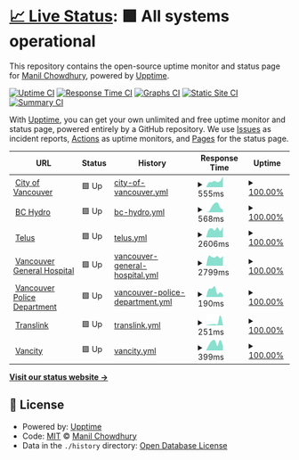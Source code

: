 # [📈 Live Status](https://demo.upptime.js.org): <!--live status--> **🟩 All systems operational**

This repository contains the open-source uptime monitor and status page for [Manil Chowdhury](https://manil.xyz), powered by [Upptime](https://github.com/upptime/upptime).

[![Uptime CI](https://github.com/keywordnew/scaling-robot/workflows/Uptime%20CI/badge.svg)](https://github.com/keywordnew/scaling-robot/actions?query=workflow%3A%22Uptime+CI%22)
[![Response Time CI](https://github.com/keywordnew/scaling-robot/workflows/Response%20Time%20CI/badge.svg)](https://github.com/keywordnew/scaling-robot/actions?query=workflow%3A%22Response+Time+CI%22)
[![Graphs CI](https://github.com/keywordnew/scaling-robot/workflows/Graphs%20CI/badge.svg)](https://github.com/keywordnew/scaling-robot/actions?query=workflow%3A%22Graphs+CI%22)
[![Static Site CI](https://github.com/keywordnew/scaling-robot/workflows/Static%20Site%20CI/badge.svg)](https://github.com/keywordnew/scaling-robot/actions?query=workflow%3A%22Static+Site+CI%22)
[![Summary CI](https://github.com/keywordnew/scaling-robot/workflows/Summary%20CI/badge.svg)](https://github.com/keywordnew/scaling-robot/actions?query=workflow%3A%22Summary+CI%22)

With [Upptime](https://upptime.js.org), you can get your own unlimited and free uptime monitor and status page, powered entirely by a GitHub repository. We use [Issues](https://github.com/keywordnew/scaling-robot/issues) as incident reports, [Actions](https://github.com/keywordnew/scaling-robot/actions) as uptime monitors, and [Pages](https://demo.upptime.js.org) for the status page.

<!--start: status pages-->
<!-- This summary is generated by Upptime (https://github.com/upptime/upptime) -->
<!-- Do not edit this manually, your changes will be overwritten -->
<!-- prettier-ignore -->
| URL | Status | History | Response Time | Uptime |
| --- | ------ | ------- | ------------- | ------ |
| <img alt="" src="https://nilspace.xyz/content/images/2023/05/water.png" height="13"> [City of Vancouver](https://vancouver.ca/home-property-development/water-treatment.aspx) | 🟩 Up | [city-of-vancouver.yml](https://github.com/keywordnew/scaling-robot/commits/HEAD/history/city-of-vancouver.yml) | <details><summary><img alt="Response time graph" src="./graphs/city-of-vancouver/response-time-week.png" height="20"> 555ms</summary><br><a href="https://keywordnew.github.io/scaling-robot/history/city-of-vancouver"><img alt="Response time 555" src="https://img.shields.io/endpoint?url=https%3A%2F%2Fraw.githubusercontent.com%2Fkeywordnew%2Fscaling-robot%2FHEAD%2Fapi%2Fcity-of-vancouver%2Fresponse-time.json"></a><br><a href="https://keywordnew.github.io/scaling-robot/history/city-of-vancouver"><img alt="24-hour response time 943" src="https://img.shields.io/endpoint?url=https%3A%2F%2Fraw.githubusercontent.com%2Fkeywordnew%2Fscaling-robot%2FHEAD%2Fapi%2Fcity-of-vancouver%2Fresponse-time-day.json"></a><br><a href="https://keywordnew.github.io/scaling-robot/history/city-of-vancouver"><img alt="7-day response time 555" src="https://img.shields.io/endpoint?url=https%3A%2F%2Fraw.githubusercontent.com%2Fkeywordnew%2Fscaling-robot%2FHEAD%2Fapi%2Fcity-of-vancouver%2Fresponse-time-week.json"></a><br><a href="https://keywordnew.github.io/scaling-robot/history/city-of-vancouver"><img alt="30-day response time 555" src="https://img.shields.io/endpoint?url=https%3A%2F%2Fraw.githubusercontent.com%2Fkeywordnew%2Fscaling-robot%2FHEAD%2Fapi%2Fcity-of-vancouver%2Fresponse-time-month.json"></a><br><a href="https://keywordnew.github.io/scaling-robot/history/city-of-vancouver"><img alt="1-year response time 555" src="https://img.shields.io/endpoint?url=https%3A%2F%2Fraw.githubusercontent.com%2Fkeywordnew%2Fscaling-robot%2FHEAD%2Fapi%2Fcity-of-vancouver%2Fresponse-time-year.json"></a></details> | <details><summary><a href="https://keywordnew.github.io/scaling-robot/history/city-of-vancouver">100.00%</a></summary><a href="https://keywordnew.github.io/scaling-robot/history/city-of-vancouver"><img alt="All-time uptime 100.00%" src="https://img.shields.io/endpoint?url=https%3A%2F%2Fraw.githubusercontent.com%2Fkeywordnew%2Fscaling-robot%2FHEAD%2Fapi%2Fcity-of-vancouver%2Fuptime.json"></a><br><a href="https://keywordnew.github.io/scaling-robot/history/city-of-vancouver"><img alt="24-hour uptime 100.00%" src="https://img.shields.io/endpoint?url=https%3A%2F%2Fraw.githubusercontent.com%2Fkeywordnew%2Fscaling-robot%2FHEAD%2Fapi%2Fcity-of-vancouver%2Fuptime-day.json"></a><br><a href="https://keywordnew.github.io/scaling-robot/history/city-of-vancouver"><img alt="7-day uptime 100.00%" src="https://img.shields.io/endpoint?url=https%3A%2F%2Fraw.githubusercontent.com%2Fkeywordnew%2Fscaling-robot%2FHEAD%2Fapi%2Fcity-of-vancouver%2Fuptime-week.json"></a><br><a href="https://keywordnew.github.io/scaling-robot/history/city-of-vancouver"><img alt="30-day uptime 100.00%" src="https://img.shields.io/endpoint?url=https%3A%2F%2Fraw.githubusercontent.com%2Fkeywordnew%2Fscaling-robot%2FHEAD%2Fapi%2Fcity-of-vancouver%2Fuptime-month.json"></a><br><a href="https://keywordnew.github.io/scaling-robot/history/city-of-vancouver"><img alt="1-year uptime 100.00%" src="https://img.shields.io/endpoint?url=https%3A%2F%2Fraw.githubusercontent.com%2Fkeywordnew%2Fscaling-robot%2FHEAD%2Fapi%2Fcity-of-vancouver%2Fuptime-year.json"></a></details>
| <img alt="" src="https://nilspace.xyz/content/images/2023/05/power-1.png" height="13"> [BC Hydro](https://www.bchydro.com/) | 🟩 Up | [bc-hydro.yml](https://github.com/keywordnew/scaling-robot/commits/HEAD/history/bc-hydro.yml) | <details><summary><img alt="Response time graph" src="./graphs/bc-hydro/response-time-week.png" height="20"> 568ms</summary><br><a href="https://keywordnew.github.io/scaling-robot/history/bc-hydro"><img alt="Response time 568" src="https://img.shields.io/endpoint?url=https%3A%2F%2Fraw.githubusercontent.com%2Fkeywordnew%2Fscaling-robot%2FHEAD%2Fapi%2Fbc-hydro%2Fresponse-time.json"></a><br><a href="https://keywordnew.github.io/scaling-robot/history/bc-hydro"><img alt="24-hour response time 263" src="https://img.shields.io/endpoint?url=https%3A%2F%2Fraw.githubusercontent.com%2Fkeywordnew%2Fscaling-robot%2FHEAD%2Fapi%2Fbc-hydro%2Fresponse-time-day.json"></a><br><a href="https://keywordnew.github.io/scaling-robot/history/bc-hydro"><img alt="7-day response time 568" src="https://img.shields.io/endpoint?url=https%3A%2F%2Fraw.githubusercontent.com%2Fkeywordnew%2Fscaling-robot%2FHEAD%2Fapi%2Fbc-hydro%2Fresponse-time-week.json"></a><br><a href="https://keywordnew.github.io/scaling-robot/history/bc-hydro"><img alt="30-day response time 568" src="https://img.shields.io/endpoint?url=https%3A%2F%2Fraw.githubusercontent.com%2Fkeywordnew%2Fscaling-robot%2FHEAD%2Fapi%2Fbc-hydro%2Fresponse-time-month.json"></a><br><a href="https://keywordnew.github.io/scaling-robot/history/bc-hydro"><img alt="1-year response time 568" src="https://img.shields.io/endpoint?url=https%3A%2F%2Fraw.githubusercontent.com%2Fkeywordnew%2Fscaling-robot%2FHEAD%2Fapi%2Fbc-hydro%2Fresponse-time-year.json"></a></details> | <details><summary><a href="https://keywordnew.github.io/scaling-robot/history/bc-hydro">100.00%</a></summary><a href="https://keywordnew.github.io/scaling-robot/history/bc-hydro"><img alt="All-time uptime 100.00%" src="https://img.shields.io/endpoint?url=https%3A%2F%2Fraw.githubusercontent.com%2Fkeywordnew%2Fscaling-robot%2FHEAD%2Fapi%2Fbc-hydro%2Fuptime.json"></a><br><a href="https://keywordnew.github.io/scaling-robot/history/bc-hydro"><img alt="24-hour uptime 100.00%" src="https://img.shields.io/endpoint?url=https%3A%2F%2Fraw.githubusercontent.com%2Fkeywordnew%2Fscaling-robot%2FHEAD%2Fapi%2Fbc-hydro%2Fuptime-day.json"></a><br><a href="https://keywordnew.github.io/scaling-robot/history/bc-hydro"><img alt="7-day uptime 100.00%" src="https://img.shields.io/endpoint?url=https%3A%2F%2Fraw.githubusercontent.com%2Fkeywordnew%2Fscaling-robot%2FHEAD%2Fapi%2Fbc-hydro%2Fuptime-week.json"></a><br><a href="https://keywordnew.github.io/scaling-robot/history/bc-hydro"><img alt="30-day uptime 100.00%" src="https://img.shields.io/endpoint?url=https%3A%2F%2Fraw.githubusercontent.com%2Fkeywordnew%2Fscaling-robot%2FHEAD%2Fapi%2Fbc-hydro%2Fuptime-month.json"></a><br><a href="https://keywordnew.github.io/scaling-robot/history/bc-hydro"><img alt="1-year uptime 100.00%" src="https://img.shields.io/endpoint?url=https%3A%2F%2Fraw.githubusercontent.com%2Fkeywordnew%2Fscaling-robot%2FHEAD%2Fapi%2Fbc-hydro%2Fuptime-year.json"></a></details>
| <img alt="" src="https://nilspace.xyz/content/images/2023/05/communication.png" height="13"> [Telus](https://www.telus.com/en) | 🟩 Up | [telus.yml](https://github.com/keywordnew/scaling-robot/commits/HEAD/history/telus.yml) | <details><summary><img alt="Response time graph" src="./graphs/telus/response-time-week.png" height="20"> 2606ms</summary><br><a href="https://keywordnew.github.io/scaling-robot/history/telus"><img alt="Response time 2606" src="https://img.shields.io/endpoint?url=https%3A%2F%2Fraw.githubusercontent.com%2Fkeywordnew%2Fscaling-robot%2FHEAD%2Fapi%2Ftelus%2Fresponse-time.json"></a><br><a href="https://keywordnew.github.io/scaling-robot/history/telus"><img alt="24-hour response time 3226" src="https://img.shields.io/endpoint?url=https%3A%2F%2Fraw.githubusercontent.com%2Fkeywordnew%2Fscaling-robot%2FHEAD%2Fapi%2Ftelus%2Fresponse-time-day.json"></a><br><a href="https://keywordnew.github.io/scaling-robot/history/telus"><img alt="7-day response time 2606" src="https://img.shields.io/endpoint?url=https%3A%2F%2Fraw.githubusercontent.com%2Fkeywordnew%2Fscaling-robot%2FHEAD%2Fapi%2Ftelus%2Fresponse-time-week.json"></a><br><a href="https://keywordnew.github.io/scaling-robot/history/telus"><img alt="30-day response time 2606" src="https://img.shields.io/endpoint?url=https%3A%2F%2Fraw.githubusercontent.com%2Fkeywordnew%2Fscaling-robot%2FHEAD%2Fapi%2Ftelus%2Fresponse-time-month.json"></a><br><a href="https://keywordnew.github.io/scaling-robot/history/telus"><img alt="1-year response time 2606" src="https://img.shields.io/endpoint?url=https%3A%2F%2Fraw.githubusercontent.com%2Fkeywordnew%2Fscaling-robot%2FHEAD%2Fapi%2Ftelus%2Fresponse-time-year.json"></a></details> | <details><summary><a href="https://keywordnew.github.io/scaling-robot/history/telus">100.00%</a></summary><a href="https://keywordnew.github.io/scaling-robot/history/telus"><img alt="All-time uptime 100.00%" src="https://img.shields.io/endpoint?url=https%3A%2F%2Fraw.githubusercontent.com%2Fkeywordnew%2Fscaling-robot%2FHEAD%2Fapi%2Ftelus%2Fuptime.json"></a><br><a href="https://keywordnew.github.io/scaling-robot/history/telus"><img alt="24-hour uptime 100.00%" src="https://img.shields.io/endpoint?url=https%3A%2F%2Fraw.githubusercontent.com%2Fkeywordnew%2Fscaling-robot%2FHEAD%2Fapi%2Ftelus%2Fuptime-day.json"></a><br><a href="https://keywordnew.github.io/scaling-robot/history/telus"><img alt="7-day uptime 100.00%" src="https://img.shields.io/endpoint?url=https%3A%2F%2Fraw.githubusercontent.com%2Fkeywordnew%2Fscaling-robot%2FHEAD%2Fapi%2Ftelus%2Fuptime-week.json"></a><br><a href="https://keywordnew.github.io/scaling-robot/history/telus"><img alt="30-day uptime 100.00%" src="https://img.shields.io/endpoint?url=https%3A%2F%2Fraw.githubusercontent.com%2Fkeywordnew%2Fscaling-robot%2FHEAD%2Fapi%2Ftelus%2Fuptime-month.json"></a><br><a href="https://keywordnew.github.io/scaling-robot/history/telus"><img alt="1-year uptime 100.00%" src="https://img.shields.io/endpoint?url=https%3A%2F%2Fraw.githubusercontent.com%2Fkeywordnew%2Fscaling-robot%2FHEAD%2Fapi%2Ftelus%2Fuptime-year.json"></a></details>
| <img alt="" src="https://nilspace.xyz/content/images/2023/05/hospital.png" height="13"> [Vancouver General Hospital](https://www.vch.ca/en/location/vancouver-general-hospital) | 🟩 Up | [vancouver-general-hospital.yml](https://github.com/keywordnew/scaling-robot/commits/HEAD/history/vancouver-general-hospital.yml) | <details><summary><img alt="Response time graph" src="./graphs/vancouver-general-hospital/response-time-week.png" height="20"> 2799ms</summary><br><a href="https://keywordnew.github.io/scaling-robot/history/vancouver-general-hospital"><img alt="Response time 2799" src="https://img.shields.io/endpoint?url=https%3A%2F%2Fraw.githubusercontent.com%2Fkeywordnew%2Fscaling-robot%2FHEAD%2Fapi%2Fvancouver-general-hospital%2Fresponse-time.json"></a><br><a href="https://keywordnew.github.io/scaling-robot/history/vancouver-general-hospital"><img alt="24-hour response time 2998" src="https://img.shields.io/endpoint?url=https%3A%2F%2Fraw.githubusercontent.com%2Fkeywordnew%2Fscaling-robot%2FHEAD%2Fapi%2Fvancouver-general-hospital%2Fresponse-time-day.json"></a><br><a href="https://keywordnew.github.io/scaling-robot/history/vancouver-general-hospital"><img alt="7-day response time 2799" src="https://img.shields.io/endpoint?url=https%3A%2F%2Fraw.githubusercontent.com%2Fkeywordnew%2Fscaling-robot%2FHEAD%2Fapi%2Fvancouver-general-hospital%2Fresponse-time-week.json"></a><br><a href="https://keywordnew.github.io/scaling-robot/history/vancouver-general-hospital"><img alt="30-day response time 2799" src="https://img.shields.io/endpoint?url=https%3A%2F%2Fraw.githubusercontent.com%2Fkeywordnew%2Fscaling-robot%2FHEAD%2Fapi%2Fvancouver-general-hospital%2Fresponse-time-month.json"></a><br><a href="https://keywordnew.github.io/scaling-robot/history/vancouver-general-hospital"><img alt="1-year response time 2799" src="https://img.shields.io/endpoint?url=https%3A%2F%2Fraw.githubusercontent.com%2Fkeywordnew%2Fscaling-robot%2FHEAD%2Fapi%2Fvancouver-general-hospital%2Fresponse-time-year.json"></a></details> | <details><summary><a href="https://keywordnew.github.io/scaling-robot/history/vancouver-general-hospital">100.00%</a></summary><a href="https://keywordnew.github.io/scaling-robot/history/vancouver-general-hospital"><img alt="All-time uptime 100.00%" src="https://img.shields.io/endpoint?url=https%3A%2F%2Fraw.githubusercontent.com%2Fkeywordnew%2Fscaling-robot%2FHEAD%2Fapi%2Fvancouver-general-hospital%2Fuptime.json"></a><br><a href="https://keywordnew.github.io/scaling-robot/history/vancouver-general-hospital"><img alt="24-hour uptime 100.00%" src="https://img.shields.io/endpoint?url=https%3A%2F%2Fraw.githubusercontent.com%2Fkeywordnew%2Fscaling-robot%2FHEAD%2Fapi%2Fvancouver-general-hospital%2Fuptime-day.json"></a><br><a href="https://keywordnew.github.io/scaling-robot/history/vancouver-general-hospital"><img alt="7-day uptime 100.00%" src="https://img.shields.io/endpoint?url=https%3A%2F%2Fraw.githubusercontent.com%2Fkeywordnew%2Fscaling-robot%2FHEAD%2Fapi%2Fvancouver-general-hospital%2Fuptime-week.json"></a><br><a href="https://keywordnew.github.io/scaling-robot/history/vancouver-general-hospital"><img alt="30-day uptime 100.00%" src="https://img.shields.io/endpoint?url=https%3A%2F%2Fraw.githubusercontent.com%2Fkeywordnew%2Fscaling-robot%2FHEAD%2Fapi%2Fvancouver-general-hospital%2Fuptime-month.json"></a><br><a href="https://keywordnew.github.io/scaling-robot/history/vancouver-general-hospital"><img alt="1-year uptime 100.00%" src="https://img.shields.io/endpoint?url=https%3A%2F%2Fraw.githubusercontent.com%2Fkeywordnew%2Fscaling-robot%2FHEAD%2Fapi%2Fvancouver-general-hospital%2Fuptime-year.json"></a></details>
| <img alt="" src="https://nilspace.xyz/content/images/2023/05/emergency.png" height="13"> [Vancouver Police Department](https://vpd.ca/report-a-crime/) | 🟩 Up | [vancouver-police-department.yml](https://github.com/keywordnew/scaling-robot/commits/HEAD/history/vancouver-police-department.yml) | <details><summary><img alt="Response time graph" src="./graphs/vancouver-police-department/response-time-week.png" height="20"> 190ms</summary><br><a href="https://keywordnew.github.io/scaling-robot/history/vancouver-police-department"><img alt="Response time 190" src="https://img.shields.io/endpoint?url=https%3A%2F%2Fraw.githubusercontent.com%2Fkeywordnew%2Fscaling-robot%2FHEAD%2Fapi%2Fvancouver-police-department%2Fresponse-time.json"></a><br><a href="https://keywordnew.github.io/scaling-robot/history/vancouver-police-department"><img alt="24-hour response time 73" src="https://img.shields.io/endpoint?url=https%3A%2F%2Fraw.githubusercontent.com%2Fkeywordnew%2Fscaling-robot%2FHEAD%2Fapi%2Fvancouver-police-department%2Fresponse-time-day.json"></a><br><a href="https://keywordnew.github.io/scaling-robot/history/vancouver-police-department"><img alt="7-day response time 190" src="https://img.shields.io/endpoint?url=https%3A%2F%2Fraw.githubusercontent.com%2Fkeywordnew%2Fscaling-robot%2FHEAD%2Fapi%2Fvancouver-police-department%2Fresponse-time-week.json"></a><br><a href="https://keywordnew.github.io/scaling-robot/history/vancouver-police-department"><img alt="30-day response time 190" src="https://img.shields.io/endpoint?url=https%3A%2F%2Fraw.githubusercontent.com%2Fkeywordnew%2Fscaling-robot%2FHEAD%2Fapi%2Fvancouver-police-department%2Fresponse-time-month.json"></a><br><a href="https://keywordnew.github.io/scaling-robot/history/vancouver-police-department"><img alt="1-year response time 190" src="https://img.shields.io/endpoint?url=https%3A%2F%2Fraw.githubusercontent.com%2Fkeywordnew%2Fscaling-robot%2FHEAD%2Fapi%2Fvancouver-police-department%2Fresponse-time-year.json"></a></details> | <details><summary><a href="https://keywordnew.github.io/scaling-robot/history/vancouver-police-department">100.00%</a></summary><a href="https://keywordnew.github.io/scaling-robot/history/vancouver-police-department"><img alt="All-time uptime 100.00%" src="https://img.shields.io/endpoint?url=https%3A%2F%2Fraw.githubusercontent.com%2Fkeywordnew%2Fscaling-robot%2FHEAD%2Fapi%2Fvancouver-police-department%2Fuptime.json"></a><br><a href="https://keywordnew.github.io/scaling-robot/history/vancouver-police-department"><img alt="24-hour uptime 100.00%" src="https://img.shields.io/endpoint?url=https%3A%2F%2Fraw.githubusercontent.com%2Fkeywordnew%2Fscaling-robot%2FHEAD%2Fapi%2Fvancouver-police-department%2Fuptime-day.json"></a><br><a href="https://keywordnew.github.io/scaling-robot/history/vancouver-police-department"><img alt="7-day uptime 100.00%" src="https://img.shields.io/endpoint?url=https%3A%2F%2Fraw.githubusercontent.com%2Fkeywordnew%2Fscaling-robot%2FHEAD%2Fapi%2Fvancouver-police-department%2Fuptime-week.json"></a><br><a href="https://keywordnew.github.io/scaling-robot/history/vancouver-police-department"><img alt="30-day uptime 100.00%" src="https://img.shields.io/endpoint?url=https%3A%2F%2Fraw.githubusercontent.com%2Fkeywordnew%2Fscaling-robot%2FHEAD%2Fapi%2Fvancouver-police-department%2Fuptime-month.json"></a><br><a href="https://keywordnew.github.io/scaling-robot/history/vancouver-police-department"><img alt="1-year uptime 100.00%" src="https://img.shields.io/endpoint?url=https%3A%2F%2Fraw.githubusercontent.com%2Fkeywordnew%2Fscaling-robot%2FHEAD%2Fapi%2Fvancouver-police-department%2Fuptime-year.json"></a></details>
| <img alt="" src="https://nilspace.xyz/content/images/2023/05/transportation-1.png" height="13"> [Translink](https://www.translink.ca/) | 🟩 Up | [translink.yml](https://github.com/keywordnew/scaling-robot/commits/HEAD/history/translink.yml) | <details><summary><img alt="Response time graph" src="./graphs/translink/response-time-week.png" height="20"> 251ms</summary><br><a href="https://keywordnew.github.io/scaling-robot/history/translink"><img alt="Response time 251" src="https://img.shields.io/endpoint?url=https%3A%2F%2Fraw.githubusercontent.com%2Fkeywordnew%2Fscaling-robot%2FHEAD%2Fapi%2Ftranslink%2Fresponse-time.json"></a><br><a href="https://keywordnew.github.io/scaling-robot/history/translink"><img alt="24-hour response time 72" src="https://img.shields.io/endpoint?url=https%3A%2F%2Fraw.githubusercontent.com%2Fkeywordnew%2Fscaling-robot%2FHEAD%2Fapi%2Ftranslink%2Fresponse-time-day.json"></a><br><a href="https://keywordnew.github.io/scaling-robot/history/translink"><img alt="7-day response time 251" src="https://img.shields.io/endpoint?url=https%3A%2F%2Fraw.githubusercontent.com%2Fkeywordnew%2Fscaling-robot%2FHEAD%2Fapi%2Ftranslink%2Fresponse-time-week.json"></a><br><a href="https://keywordnew.github.io/scaling-robot/history/translink"><img alt="30-day response time 251" src="https://img.shields.io/endpoint?url=https%3A%2F%2Fraw.githubusercontent.com%2Fkeywordnew%2Fscaling-robot%2FHEAD%2Fapi%2Ftranslink%2Fresponse-time-month.json"></a><br><a href="https://keywordnew.github.io/scaling-robot/history/translink"><img alt="1-year response time 251" src="https://img.shields.io/endpoint?url=https%3A%2F%2Fraw.githubusercontent.com%2Fkeywordnew%2Fscaling-robot%2FHEAD%2Fapi%2Ftranslink%2Fresponse-time-year.json"></a></details> | <details><summary><a href="https://keywordnew.github.io/scaling-robot/history/translink">100.00%</a></summary><a href="https://keywordnew.github.io/scaling-robot/history/translink"><img alt="All-time uptime 100.00%" src="https://img.shields.io/endpoint?url=https%3A%2F%2Fraw.githubusercontent.com%2Fkeywordnew%2Fscaling-robot%2FHEAD%2Fapi%2Ftranslink%2Fuptime.json"></a><br><a href="https://keywordnew.github.io/scaling-robot/history/translink"><img alt="24-hour uptime 100.00%" src="https://img.shields.io/endpoint?url=https%3A%2F%2Fraw.githubusercontent.com%2Fkeywordnew%2Fscaling-robot%2FHEAD%2Fapi%2Ftranslink%2Fuptime-day.json"></a><br><a href="https://keywordnew.github.io/scaling-robot/history/translink"><img alt="7-day uptime 100.00%" src="https://img.shields.io/endpoint?url=https%3A%2F%2Fraw.githubusercontent.com%2Fkeywordnew%2Fscaling-robot%2FHEAD%2Fapi%2Ftranslink%2Fuptime-week.json"></a><br><a href="https://keywordnew.github.io/scaling-robot/history/translink"><img alt="30-day uptime 100.00%" src="https://img.shields.io/endpoint?url=https%3A%2F%2Fraw.githubusercontent.com%2Fkeywordnew%2Fscaling-robot%2FHEAD%2Fapi%2Ftranslink%2Fuptime-month.json"></a><br><a href="https://keywordnew.github.io/scaling-robot/history/translink"><img alt="1-year uptime 100.00%" src="https://img.shields.io/endpoint?url=https%3A%2F%2Fraw.githubusercontent.com%2Fkeywordnew%2Fscaling-robot%2FHEAD%2Fapi%2Ftranslink%2Fuptime-year.json"></a></details>
| <img alt="" src="https://nilspace.xyz/content/images/2023/05/payment.png" height="13"> [Vancity](https://www.vancity.com/) | 🟩 Up | [vancity.yml](https://github.com/keywordnew/scaling-robot/commits/HEAD/history/vancity.yml) | <details><summary><img alt="Response time graph" src="./graphs/vancity/response-time-week.png" height="20"> 399ms</summary><br><a href="https://keywordnew.github.io/scaling-robot/history/vancity"><img alt="Response time 399" src="https://img.shields.io/endpoint?url=https%3A%2F%2Fraw.githubusercontent.com%2Fkeywordnew%2Fscaling-robot%2FHEAD%2Fapi%2Fvancity%2Fresponse-time.json"></a><br><a href="https://keywordnew.github.io/scaling-robot/history/vancity"><img alt="24-hour response time 250" src="https://img.shields.io/endpoint?url=https%3A%2F%2Fraw.githubusercontent.com%2Fkeywordnew%2Fscaling-robot%2FHEAD%2Fapi%2Fvancity%2Fresponse-time-day.json"></a><br><a href="https://keywordnew.github.io/scaling-robot/history/vancity"><img alt="7-day response time 399" src="https://img.shields.io/endpoint?url=https%3A%2F%2Fraw.githubusercontent.com%2Fkeywordnew%2Fscaling-robot%2FHEAD%2Fapi%2Fvancity%2Fresponse-time-week.json"></a><br><a href="https://keywordnew.github.io/scaling-robot/history/vancity"><img alt="30-day response time 399" src="https://img.shields.io/endpoint?url=https%3A%2F%2Fraw.githubusercontent.com%2Fkeywordnew%2Fscaling-robot%2FHEAD%2Fapi%2Fvancity%2Fresponse-time-month.json"></a><br><a href="https://keywordnew.github.io/scaling-robot/history/vancity"><img alt="1-year response time 399" src="https://img.shields.io/endpoint?url=https%3A%2F%2Fraw.githubusercontent.com%2Fkeywordnew%2Fscaling-robot%2FHEAD%2Fapi%2Fvancity%2Fresponse-time-year.json"></a></details> | <details><summary><a href="https://keywordnew.github.io/scaling-robot/history/vancity">100.00%</a></summary><a href="https://keywordnew.github.io/scaling-robot/history/vancity"><img alt="All-time uptime 100.00%" src="https://img.shields.io/endpoint?url=https%3A%2F%2Fraw.githubusercontent.com%2Fkeywordnew%2Fscaling-robot%2FHEAD%2Fapi%2Fvancity%2Fuptime.json"></a><br><a href="https://keywordnew.github.io/scaling-robot/history/vancity"><img alt="24-hour uptime 100.00%" src="https://img.shields.io/endpoint?url=https%3A%2F%2Fraw.githubusercontent.com%2Fkeywordnew%2Fscaling-robot%2FHEAD%2Fapi%2Fvancity%2Fuptime-day.json"></a><br><a href="https://keywordnew.github.io/scaling-robot/history/vancity"><img alt="7-day uptime 100.00%" src="https://img.shields.io/endpoint?url=https%3A%2F%2Fraw.githubusercontent.com%2Fkeywordnew%2Fscaling-robot%2FHEAD%2Fapi%2Fvancity%2Fuptime-week.json"></a><br><a href="https://keywordnew.github.io/scaling-robot/history/vancity"><img alt="30-day uptime 100.00%" src="https://img.shields.io/endpoint?url=https%3A%2F%2Fraw.githubusercontent.com%2Fkeywordnew%2Fscaling-robot%2FHEAD%2Fapi%2Fvancity%2Fuptime-month.json"></a><br><a href="https://keywordnew.github.io/scaling-robot/history/vancity"><img alt="1-year uptime 100.00%" src="https://img.shields.io/endpoint?url=https%3A%2F%2Fraw.githubusercontent.com%2Fkeywordnew%2Fscaling-robot%2FHEAD%2Fapi%2Fvancity%2Fuptime-year.json"></a></details>

<!--end: status pages-->

[**Visit our status website →**](https://demo.upptime.js.org)

## 📄 License

- Powered by: [Upptime](https://github.com/upptime/upptime)
- Code: [MIT](./LICENSE) © [Manil Chowdhury](https://manil.xyz)
- Data in the `./history` directory: [Open Database License](https://opendatacommons.org/licenses/odbl/1-0/)
